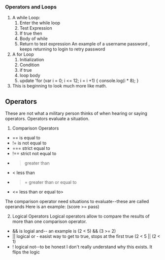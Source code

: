### Operators and Loops
1. A while Loop: 
    1. Enter the while loop
    2. Test Expression
    3. If true then
    4. Body of while
    5. Return to test expression
    An example of a username password , keeps returning to login to retry password
2. A for Loop
    1. Initialization
    2. Condition
    3. if true
    4. loop body
    5. update
    'for (var i = 0; i <= 12; i = i +1) {
        console.log(i * 8);
    }
3. This is beginning to look much more like math. 

## Operators
These are not what a military person thinks of when hearing or saying operators. 
Operators evaluate a situation. 
1. Comparison Operators
* == is equal to
* != is not equal to
* === strict equal to
* !== strict not equal to
* > greater than
* < less than
* >= greater than or equal to 
* <= less than or equal to>

The comparison operator need situations to evaluate--these are called operands 
Here is an example: (score >= pass)

2. Logical Operators
Logical operators allow to compare the results of more than one comparison operator.
* && is logial and-- an example is (2 < 5) && (3 >= 2)
* || logical or - easist way to get to true, stops at the first true (2 < 5 || (2 < 1)
* ! logical not--to be honest I don't really understand why this exists. It flips the logic
